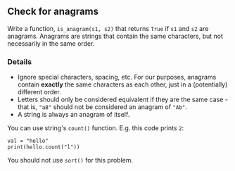 ## Check for anagrams

Write a function, `is_anagram(s1, s2)` that returns `True` if `s1` and `s2` are anagrams. Anagrams are strings that contain the same characters, but not necessarily in the same order. 

### Details
* Ignore special characters, spacing, etc. For our purposes, anagrams contain **exactly** the same characters as each other, just in a (potentially) different order.
* Letters should only be considered equivalent if they are the same case - that is, `"aB"` should not be considered an anagram of `"Ab"`. 
* A string is always an anagram of itself.

You can use string's `count()` function. E.g. this code prints `2`:
```
val = "hello"
print(hello.count("l"))
```

You should not use `sort()` for this problem.
